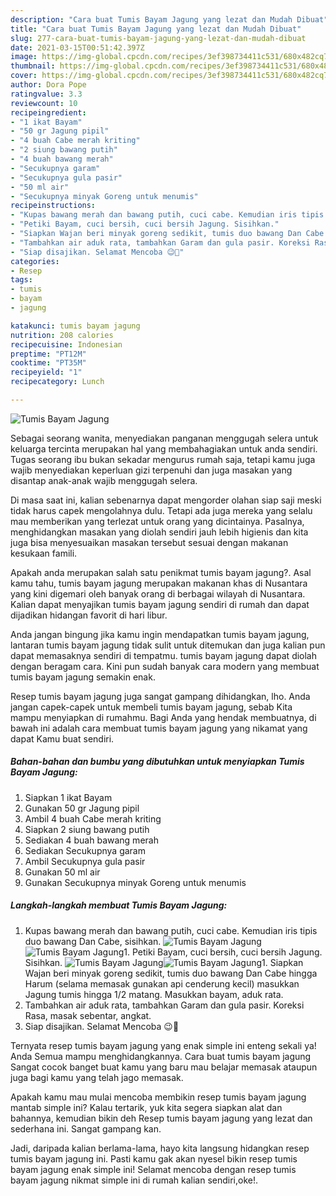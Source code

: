 ```yaml
---
description: "Cara buat Tumis Bayam Jagung yang lezat dan Mudah Dibuat"
title: "Cara buat Tumis Bayam Jagung yang lezat dan Mudah Dibuat"
slug: 277-cara-buat-tumis-bayam-jagung-yang-lezat-dan-mudah-dibuat
date: 2021-03-15T00:51:42.397Z
image: https://img-global.cpcdn.com/recipes/3ef398734411c531/680x482cq70/tumis-bayam-jagung-foto-resep-utama.jpg
thumbnail: https://img-global.cpcdn.com/recipes/3ef398734411c531/680x482cq70/tumis-bayam-jagung-foto-resep-utama.jpg
cover: https://img-global.cpcdn.com/recipes/3ef398734411c531/680x482cq70/tumis-bayam-jagung-foto-resep-utama.jpg
author: Dora Pope
ratingvalue: 3.3
reviewcount: 10
recipeingredient:
- "1 ikat Bayam"
- "50 gr Jagung pipil"
- "4 buah Cabe merah kriting"
- "2 siung bawang putih"
- "4 buah bawang merah"
- "Secukupnya garam"
- "Secukupnya gula pasir"
- "50 ml air"
- "Secukupnya minyak Goreng untuk menumis"
recipeinstructions:
- "Kupas bawang merah dan bawang putih, cuci cabe. Kemudian iris tipis duo bawang Dan Cabe, sisihkan."
- "Petiki Bayam, cuci bersih, cuci bersih Jagung. Sisihkan."
- "Siapkan Wajan beri minyak goreng sedikit, tumis duo bawang Dan Cabe hingga Harum (selama memasak gunakan api cenderung kecil) masukkan Jagung tumis hingga 1/2 matang. Masukkan bayam, aduk rata."
- "Tambahkan air aduk rata, tambahkan Garam dan gula pasir. Koreksi Rasa, masak sebentar, angkat."
- "Siap disajikan. Selamat Mencoba 😉🙏"
categories:
- Resep
tags:
- tumis
- bayam
- jagung

katakunci: tumis bayam jagung 
nutrition: 208 calories
recipecuisine: Indonesian
preptime: "PT12M"
cooktime: "PT35M"
recipeyield: "1"
recipecategory: Lunch

---
```



![Tumis Bayam Jagung](https://img-global.cpcdn.com/recipes/3ef398734411c531/680x482cq70/tumis-bayam-jagung-foto-resep-utama.jpg)

Sebagai seorang wanita, menyediakan panganan menggugah selera untuk keluarga tercinta merupakan hal yang membahagiakan untuk anda sendiri. Tugas seorang ibu bukan sekadar mengurus rumah saja, tetapi kamu juga wajib menyediakan keperluan gizi terpenuhi dan juga masakan yang disantap anak-anak wajib menggugah selera.

Di masa  saat ini, kalian sebenarnya dapat mengorder olahan siap saji meski tidak harus capek mengolahnya dulu. Tetapi ada juga mereka yang selalu mau memberikan yang terlezat untuk orang yang dicintainya. Pasalnya, menghidangkan masakan yang diolah sendiri jauh lebih higienis dan kita juga bisa menyesuaikan masakan tersebut sesuai dengan makanan kesukaan famili. 



Apakah anda merupakan salah satu penikmat tumis bayam jagung?. Asal kamu tahu, tumis bayam jagung merupakan makanan khas di Nusantara yang kini digemari oleh banyak orang di berbagai wilayah di Nusantara. Kalian dapat menyajikan tumis bayam jagung sendiri di rumah dan dapat dijadikan hidangan favorit di hari libur.

Anda jangan bingung jika kamu ingin mendapatkan tumis bayam jagung, lantaran tumis bayam jagung tidak sulit untuk ditemukan dan juga kalian pun dapat memasaknya sendiri di tempatmu. tumis bayam jagung dapat diolah dengan beragam cara. Kini pun sudah banyak cara modern yang membuat tumis bayam jagung semakin enak.

Resep tumis bayam jagung juga sangat gampang dihidangkan, lho. Anda jangan capek-capek untuk membeli tumis bayam jagung, sebab Kita mampu menyiapkan di rumahmu. Bagi Anda yang hendak membuatnya, di bawah ini adalah cara membuat tumis bayam jagung yang nikamat yang dapat Kamu buat sendiri.

<!--inarticleads1-->

##### Bahan-bahan dan bumbu yang dibutuhkan untuk menyiapkan Tumis Bayam Jagung:

1. Siapkan 1 ikat Bayam
1. Gunakan 50 gr Jagung pipil
1. Ambil 4 buah Cabe merah kriting
1. Siapkan 2 siung bawang putih
1. Sediakan 4 buah bawang merah
1. Sediakan Secukupnya garam
1. Ambil Secukupnya gula pasir
1. Gunakan 50 ml air
1. Gunakan Secukupnya minyak Goreng untuk menumis




<!--inarticleads2-->

##### Langkah-langkah membuat Tumis Bayam Jagung:

1. Kupas bawang merah dan bawang putih, cuci cabe. Kemudian iris tipis duo bawang Dan Cabe, sisihkan.
<img src="https://img-global.cpcdn.com/steps/7459ca71239b5e2c/160x128cq70/tumis-bayam-jagung-langkah-memasak-1-foto.jpg" alt="Tumis Bayam Jagung"><img src="https://img-global.cpcdn.com/steps/9be33b7858ca4dc8/160x128cq70/tumis-bayam-jagung-langkah-memasak-1-foto.jpg" alt="Tumis Bayam Jagung">1. Petiki Bayam, cuci bersih, cuci bersih Jagung. Sisihkan.
<img src="https://img-global.cpcdn.com/steps/1f9b02fbd90f55b3/160x128cq70/tumis-bayam-jagung-langkah-memasak-2-foto.jpg" alt="Tumis Bayam Jagung"><img src="https://img-global.cpcdn.com/steps/e4870431d82ed017/160x128cq70/tumis-bayam-jagung-langkah-memasak-2-foto.jpg" alt="Tumis Bayam Jagung">1. Siapkan Wajan beri minyak goreng sedikit, tumis duo bawang Dan Cabe hingga Harum (selama memasak gunakan api cenderung kecil) masukkan Jagung tumis hingga 1/2 matang. Masukkan bayam, aduk rata.
1. Tambahkan air aduk rata, tambahkan Garam dan gula pasir. Koreksi Rasa, masak sebentar, angkat.
1. Siap disajikan. Selamat Mencoba 😉🙏




Ternyata resep tumis bayam jagung yang enak simple ini enteng sekali ya! Anda Semua mampu menghidangkannya. Cara buat tumis bayam jagung Sangat cocok banget buat kamu yang baru mau belajar memasak ataupun juga bagi kamu yang telah jago memasak.

Apakah kamu mau mulai mencoba membikin resep tumis bayam jagung mantab simple ini? Kalau tertarik, yuk kita segera siapkan alat dan bahannya, kemudian bikin deh Resep tumis bayam jagung yang lezat dan sederhana ini. Sangat gampang kan. 

Jadi, daripada kalian berlama-lama, hayo kita langsung hidangkan resep tumis bayam jagung ini. Pasti kamu gak akan nyesel bikin resep tumis bayam jagung enak simple ini! Selamat mencoba dengan resep tumis bayam jagung nikmat simple ini di rumah kalian sendiri,oke!.

